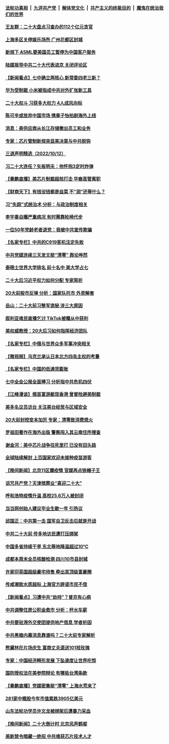 ####  [法轮功真相](../../../../basic/blob/master/README.md?t=10131501) &nbsp;|&nbsp; [九评共产党](../../../../9ping.md/blob/master/README.md?t=10131501) &nbsp;|&nbsp; [解体党文化](../../../../jtdwh.md/blob/master/README.md?t=10131501)  &nbsp;|&nbsp; [共产主义的终极目的](../../../../gczydzjmd.md/blob/master/README.md?t=10131501) &nbsp;|&nbsp; [魔鬼在统治我们的世界](../../../../mgztzwmdsj.md/blob/master/README.md?t=10131501) 

#### [王友群：二十大盘点习查办的112个亿元贪官](../pages/nsc413/n13844182.md?t=10131501) 

#### [上海多区关停娱乐场所 广州花都区封城](../pages/nsc413/n13844165.md?t=10131501) 

#### [新规下 ASML要美国员工暂停为中国客户服务](../pages/nsc413/n13844245.md?t=10131501) 

#### [陆媒报导中共二十大代表进京  关闭评论区](../pages/nsc413/n13844272.md?t=10131501) 


#### [【新闻看点】七中确立两核心 新常委四老三新？](../pages/nsc413/n13844084.md?t=10131501) 

#### [华为受制裁 小米被指成中共对外扩张新工具](../pages/nsc413/n13844067.md?t=10131501) 

#### [二十大权斗 习获多大权力 4人成风向标](../pages/nsc413/n13844080.md?t=10131501) 

#### [陈可辛或放弃中国市场 携章子怡拍剧海外上线](../pages/nsc413/n13844102.md?t=10131501) 

#### [消息：美供应商从长江存储撤出员工和业务](../pages/nsc413/n13844051.md?t=10131501) 

#### [专家：芯片管制新规突显美决意与中共脱钩](../pages/nsc413/n13844063.md?t=10131501) 

#### [三退声明精选（2022/10/12）](../pages/nsc413/n13844113.md?t=10131501) 

#### [习二十大连任？矢板明夫：他怀抱3定时炸弹](../pages/nsc413/n13843975.md?t=10131501) 

#### [【秦鹏直播】美芯片制裁超核打击 华裔高管离职](../pages/nsc413/n13843939.md?t=10131501) 

#### [【财商天下】有钱没钱都是韭菜 不“润”还等什么？](../pages/nsc413/n13844028.md?t=10131501) 

#### [习“失踪”式统治术 分析：与政治制度相关](../pages/nsc413/n13843806.md?t=10131501) 

#### [李宇春自曝严重病况 有时需靠轮椅代步](../pages/nsc413/n13844046.md?t=10131501) 

#### [一位50年党龄老者退党：我被中共宣传欺骗](../pages/nsc413/n13843262.md?t=10131501) 

#### [【名家专栏】中共的C919客机注定失败](../pages/nsc413/n13843883.md?t=10131501) 

#### [中共党媒连续三天发文挺“清零” 舆论哗然](../pages/nsc413/n13843972.md?t=10131501) 

#### [泰晤士世界大学排名 前十名中 美大学占七](../pages/nsc413/n13843980.md?t=10131501) 

#### [二十大后习近平权力如何分配 专家简析](../pages/nsc413/n13843991.md?t=10131501) 

#### [20大前股市反弹 分析：国家队托市 外资解套](../pages/nsc413/n13843927.md?t=10131501) 

#### [岳山：二十大前习整军诡秘 涉三大原因](../pages/nsc413/n13843759.md?t=10131501) 

#### [叙利亚难民直播乞讨 TikTok被曝从中获利](../pages/nsc413/n13843981.md?t=10131501) 

#### [美权威教授：20大后习如何指挥经济团队](../pages/nsc413/n13843341.md?t=10131501) 

#### [【名家专栏】中俄与世界众多军事冲突相关](../pages/nsc413/n13843882.md?t=10131501) 

#### [【微视频】乌克兰承认日本北方四岛主权的考量](../pages/nsc413/n13843937.md?t=10131501) 

#### [【名家专栏】中国的低通货膨胀](../pages/nsc413/n13843115.md?t=10131501) 

#### [七中全会公报全面捧习 分析指中共危机四伏](../pages/nsc413/n13843828.md?t=10131501) 

#### [【江峰漫谈】俄首富游艇现香港 曾冒险避美制裁](../pages/nsc413/n13843839.md?t=10131501) 

#### [美多名议员访台 关注美台经贸与区域安全](../pages/nsc413/n13843778.md?t=10131501) 

#### [20大前封控变本加厉 专家：清零致消费熄火](../pages/nsc413/n13843919.md?t=10131501) 

#### [罗祖田著作在海外出版 警察闯入其云南住所搜查](../pages/nsc413/n13843709.md?t=10131501) 


#### [谢金河：美中芯片战争往死里打 已没有回头路](../pages/nsc413/n13843776.md?t=10131501) 

#### [全球陆续解封 上百国家欢迎未接种疫苗游客](../pages/nsc413/n13843840.md?t=10131501) 

#### [【晚间新闻】北京11区爆疫情 官媒再点铁帽子王](../pages/nsc413/n13843769.md?t=10131501) 

#### [诅咒共产党？天津殡葬业“喜迎二十大”](../pages/nsc413/n13843777.md?t=10131501) 

#### [呼和浩特疫情升温 高校25.6万人被封闭](../pages/nsc413/n13843775.md?t=10131501) 

#### [当当网创始人建议毕业生歇一年 引热议](../pages/nsc413/n13843779.md?t=10131501) 

#### [邱国正：中共第一击 国军自卫反击后就是开战](../pages/nsc413/n13843607.md?t=10131501) 

#### [中共二十大前 传多地访民遭打压绑架](../pages/nsc413/n13843740.md?t=10131501) 

#### [中国多省持续干旱 东北等地降温超过10℃](../pages/nsc413/n13843703.md?t=10131501) 

#### [成都本周末全员核酸检测 四川10市县封城](../pages/nsc413/n13843691.md?t=10131501) 

#### [许家印英国超级豪宅待售 牵出其顶级富豪圈](../pages/nsc413/n13843649.md?t=10131501) 

#### [传咸潮致水质超标 上海官方辟谣市民不信](../pages/nsc413/n13843449.md?t=10131501) 

#### [【新闻看点】习遭中共“劫持”？普京有心病](../pages/nsc413/n13843372.md?t=10131501) 


#### [中共调整住房公积金救市 分析：杯水车薪](../pages/nsc413/n13843515.md?t=10131501) 

#### [中共要驻港外交使团提供地产信息 学者析因](../pages/nsc413/n13843453.md?t=10131501) 

#### [中共黑箱内幕消息靠谱吗？二十大前专家解析](../pages/nsc413/n13843413.md?t=10131501) 

#### [熊黛林在片场庆生 富商丈夫遥送101枝玫瑰](../pages/nsc413/n13843412.md?t=10131501) 

#### [专家：中国经济畸形发展 下坠速度让世界吃惊](../pages/nsc413/n13843202.md?t=10131501) 

#### [国防授权法在美参院辩论 有哪些台湾条款](../pages/nsc413/n13843343.md?t=10131501) 

#### [【秦鹏直播】党媒密集挺“清零” 上海水荒来了](../pages/nsc413/n13843242.md?t=10131501) 

#### [281家中概股今年市值累跌3905亿美元](../pages/nsc413/n13843364.md?t=10131501) 

#### [山东法轮功学员许文龙被绑架后遭暴力采血](../pages/nsc413/n13842524.md?t=10131501) 

#### [【晚间新闻】二十大倒计时 北京风声鹤唳](../pages/nsc413/n13843305.md?t=10131501) 

#### [美新禁令暗藏一绝招 中共难获芯片技术人才](../pages/nsc413/n13843315.md?t=10131501) 

